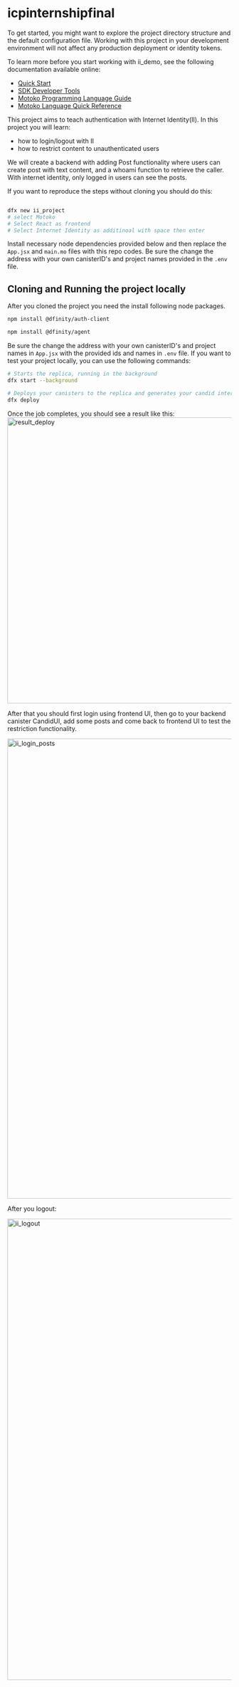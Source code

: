 # icpinternshipfinal


To get started, you might want to explore the project directory structure and the default configuration file. Working with this project in your development environment will not affect any production deployment or identity tokens.

To learn more before you start working with ii_demo, see the following documentation available online:

- [Quick Start](https://internetcomputer.org/docs/current/developer-docs/setup/deploy-locally)
- [SDK Developer Tools](https://internetcomputer.org/docs/current/developer-docs/setup/install)
- [Motoko Programming Language Guide](https://internetcomputer.org/docs/current/motoko/main/motoko)
- [Motoko Language Quick Reference](https://internetcomputer.org/docs/current/motoko/main/language-manual)



This project aims to teach authentication with Internet Identity(II). In this project you will learn:
- how to login/logout with II
- how to restrict content to unauthenticated users

We will create a backend with adding Post functionality where users can create post with text content, and a whoami function to retrieve the caller.
With internet identity, only logged in users can see the posts.


If you want to reproduce the steps without cloning you should do this:

```bash

dfx new ii_project
# select Motoko
# Select React as frontend
# Select Internet Identity as additinoal with space then enter

```

Install necessary node dependencies provided below and then replace the `App.jsx` and `main.mo` files with this repo codes. Be sure the change the address with your own canisterID's and project names provided in the `.env` file.





## Cloning and Running the project locally

After you cloned the project you need the install following node packages.

```bash
npm install @dfinity/auth-client

npm install @dfinity/agent
```

Be sure the change the address with your own canisterID's and project names in `App.jsx` with the provided ids and names in `.env` file.
If you want to test your project locally, you can use the following commands:

```bash
# Starts the replica, running in the background
dfx start --background

# Deploys your canisters to the replica and generates your candid interface
dfx deploy
```

Once the job completes, you should see a result like this:
<img width="643" alt="result_deploy" src="https://github.com/mervanerenci/ii_demo/assets/101268022/61c8d19c-b426-4abf-af13-b99d363b03bb">





After that you should first login using frontend UI, then go to your backend canister CandidUI, add some posts and come back to frontend UI to test the restriction functionality.


<img width="1034" alt="ii_login_posts" src="https://github.com/mervanerenci/ii_demo/assets/101268022/10395f5e-68c7-4234-b698-e52db48f4199">

After you logout:

<img width="1037" alt="ii_logout" src="https://github.com/mervanerenci/ii_demo/assets/101268022/0f12bfa1-f9c3-43d8-ac6d-0ee00e196c50">






